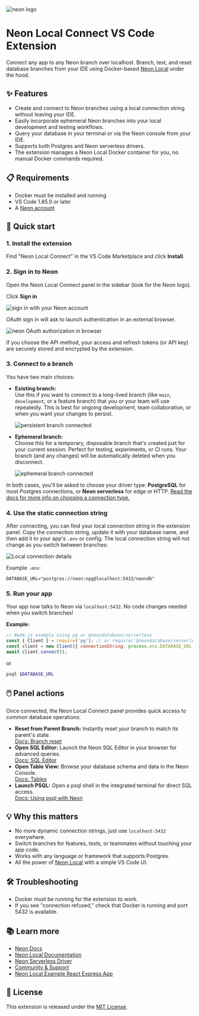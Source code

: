 <picture>
  <source media="(prefers-color-scheme: dark)" srcset="/resources/neon-logo-dark-color.png">
  <source media="(prefers-color-scheme: light)" srcset="/resources/neon-logo-light-color.png">
  <img alt="neon logo" src="/resources/neon-logo-light-color.png">
</picture>

# Neon Local Connect VS Code Extension

Connect any app to any Neon branch over localhost. Branch, test, and reset database branches from your IDE using Docker-based [Neon Local](https://github.com/neondatabase-labs/neon_local) under the hood.

## ✨ Features

- Create and connect to Neon branches using a local connection string without leaving your IDE.
- Easily incorporate ephemeral Neon branches into your local development and testing workflows.
- Query your database in your terminal or via the Neon console from your IDE.
- Supports both Postgres and Neon serverless drivers.
- The extension manages a Neon Local Docker container for you, no manual Docker commands required.

## 📋 Requirements

- Docker must be installed and running
- VS Code 1.85.0 or later
- A [Neon account](https://neon.tech)

## 🚀 Quick start

### 1. **Install the extension**

Find "Neon Local Connect" in the VS Code Marketplace and click **Install**.

### 2. **Sign in to Neon**
Open the Neon Local Connect panel in the sidebar (look for the Neon logo).

Click **Sign in**

![sign in with your Neon account](/resources/sign-in.png)

OAuth sign in will ask to launch authentication in an external browser.


![neon OAuth authorization in browser](/resources/authorize.png)

If you choose the API method, your access and refresh tokens (or API key) are securely stored and encrypted by the extension.

### 3. **Connect to a branch**

You have two main choices:

- **Existing branch:**  
  Use this if you want to connect to a long-lived branch (like `main`, `development`, or a feature branch) that you or your team will use repeatedly. This is best for ongoing development, team collaboration, or when you want your changes to persist.

  ![persistent branch connected](/resources/connected.png)

- **Ephemeral branch:**  
  Choose this for a temporary, disposable branch that's created just for your current session. Perfect for testing, experiments, or CI runs. Your branch (and any changes) will be automatically deleted when you disconnect.

   ![ephemeral branch connected](/resources/ephemeral_connected.png)

In both cases, you'll be asked to choose your driver type: **PostgreSQL** for most Postgres connections, or **Neon serverless** for edge or HTTP. [Read the docs for more info on choosing a connection type.](https://neon.com/docs/connect/choose-connection)

### 4. **Use the static connection string**

After connecting, you can find your local connection string in the extension panel. Copy the connection string, update it with your database name, and then add it to your app's `.env` or config. The local connection string will not change as you switch between branches:

![Local connection details](/resources/connection_string.png)

Example `.env`:

```env
DATABASE_URL="postgres://neon:npg@localhost:5432/neondb"
```

### 5. **Run your app**

Your app now talks to Neon via `localhost:5432`. No code changes needed when you switch branches!

**Example:**

```js
// Node.js example using pg or @neondatabase/serverless
const { Client } = require('pg'); // or require('@neondatabase/serverless')
const client = new Client({ connectionString: process.env.DATABASE_URL });
await client.connect();
```

or

```bash
psql $DATABASE_URL
```

## 🖱️ Panel actions

Once connected, the Neon Local Connect panel provides quick access to common database operations:

- **Reset from Parent Branch:** Instantly reset your branch to match its parent's state.  
  [Docs: Branch reset](https://neon.com/docs/guides/reset-from-parent)
- **Open SQL Editor:** Launch the Neon SQL Editor in your browser for advanced queries.  
  [Docs: SQL Editor](https://neon.com/docs/get-started-with-neon/query-with-neon-sql-editor)
- **Open Table View:** Browse your database schema and data in the Neon Console.  
  [Docs: Tables](https://neon.com/docs/guides/tables)
- **Launch PSQL:** Open a psql shell in the integrated terminal for direct SQL access.  
  [Docs: Using psql with Neon](https://neon.com/docs/connect/query-with-psql-editor)

## 💡 Why this matters

- No more dynamic connection strings, just use `localhost:5432` everywhere.
- Switch branches for features, tests, or teammates without touching your app code.
- Works with any language or framework that supports Postgres.
- All the power of [Neon Local](https://github.com/neondatabase-labs/neon_local) with a simple VS Code UI.

## 🛠️ Troubleshooting

- Docker must be running for the extension to work.
- If you see "connection refused," check that Docker is running and port 5432 is available.

## 📚 Learn more

- [Neon Docs](https://neon.tech/docs/)
- [Neon Local Documentation](https://neon.tech/docs/local/neon-local)
- [Neon Serverless Driver](https://neon.tech/docs/serverless/serverless-driver)
- [Community & Support](https://discord.gg/92vNTzKDGp)
- [Neon Local Example React Express App](https://github.com/neondatabase-labs/neon-local-example-react-express-application)


## 📄 License

This extension is released under the [MIT License](LICENSE).
